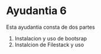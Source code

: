 # Ayudantia 6

Esta ayudantia consta de dos partes
1. Instalacion y uso de bootsrap
2. Instalcion de Filestack y uso
